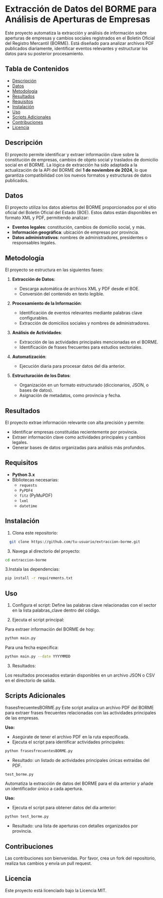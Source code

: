 # Extracción de Datos del BORME para Análisis de Aperturas de Empresas

Este proyecto automatiza la extracción y análisis de información sobre aperturas de empresas y cambios sociales registrados en el Boletín Oficial del Registro Mercantil (BORME). Está diseñado para analizar archivos PDF publicados diariamente, identificar eventos relevantes y estructurar los datos para su posterior procesamiento.

## Tabla de Contenidos
- [Descripción](#descripción)
- [Datos](#datos)
- [Metodología](#metodología)
- [Resultados](#resultados)
- [Requisitos](#requisitos)
- [Instalación](#instalación)
- [Uso](#uso)
- [Scripts Adicionales](#scripts-adicionales)
- [Contribuciones](#contribuciones)
- [Licencia](#licencia)

## Descripción

El proyecto permite identificar y extraer información clave sobre la constitución de empresas, cambios de objeto social y traslados de domicilio social en el BORME. La lógica de extracción ha sido adaptada a la actualización de la API del BORME del **1 de noviembre de 2024**, lo que garantiza compatibilidad con los nuevos formatos y estructuras de datos publicados.

## Datos

El proyecto utiliza los datos abiertos del BORME proporcionados por el sitio oficial del Boletín Oficial del Estado (BOE). Estos datos están disponibles en formato XML y PDF, permitiendo analizar:

- **Eventos legales**: constitución, cambios de domicilio social, y más.
- **Información geográfica**: ubicación de empresas por provincia.
- **Datos administrativos**: nombres de administradores, presidentes o responsables legales.

## Metodología

El proyecto se estructura en las siguientes fases:

1. **Extracción de Datos**:
   - Descarga automática de archivos XML y PDF desde el BOE.
   - Conversión del contenido en texto legible.

2. **Procesamiento de la Información**:
   - Identificación de eventos relevantes mediante palabras clave configurables.
   - Extracción de domicilios sociales y nombres de administradores.

3. **Análisis de Actividades**:
   - Extracción de las actividades principales mencionadas en el BORME.
   - Identificación de frases frecuentes para estudios sectoriales.

4. **Automatización**:
   - Ejecución diaria para procesar datos del día anterior.

5. **Estructuración de los Datos**:
   - Organización en un formato estructurado (diccionarios, JSON, o bases de datos).
   - Asignación de metadatos, como provincia y fecha.

## Resultados

El proyecto extrae información relevante con alta precisión y permite:

- Identificar empresas constituidas recientemente por provincia.
- Extraer información clave como actividades principales y cambios legales.
- Generar bases de datos organizadas para análisis más profundos.

## Requisitos

- **Python 3.x**
- Bibliotecas necesarias:
  - `requests`
  - `PyPDF4`
  - `fitz` (PyMuPDF)
  - `lxml`
  - `datetime`

## Instalación

1. Clona este repositorio:
 ```bash
   git clone https://github.com/tu-usuario/extraccion-borme.git
 ```
3. Navega al directorio del proyecto:
```bash
cd extraccion-borme
 ```
3.Instala las dependencias:
 ```bash
pip install -r requirements.txt
 ```
## Uso
1. Configura el script:
Define las palabras clave relacionadas con el sector en la lista palabras_clave dentro del código.

2. Ejecuta el script principal:

Para extraer información del BORME de hoy:
 ```bash
python main.py
 ```
Para una fecha específica:
 ```bash
python main.py --date YYYYMMDD
 ```
3. Resultados:

Los resultados procesados estarán disponibles en un archivo JSON o CSV en el directorio de salida.

## Scripts Adicionales
frasesfrecuentesBORME.py
Este script analiza un archivo PDF del BORME para extraer frases frecuentes relacionadas con las actividades principales de las empresas.

**Uso:**
- Asegúrate de tener el archivo PDF en la ruta especificada.
- Ejecuta el script para identificar actividades principales:
 ```bash
python frasesfrecuentesBORME.py
 ```
- Resultado: un listado de actividades principales únicas extraídas del PDF.
 ```bash
test_borme.py
 ```
Automatiza la extracción de datos del BORME para el día anterior y añade un identificador único a cada apertura.

**Uso:**
- Ejecuta el script para obtener datos del día anterior:
```bash
python test_borme.py
 ```
- Resultado: una lista de aperturas con detalles organizados por provincia.

## Contribuciones
Las contribuciones son bienvenidas. Por favor, crea un fork del repositorio, realiza tus cambios y envía un pull request.

## Licencia
Este proyecto está licenciado bajo la Licencia MIT.

